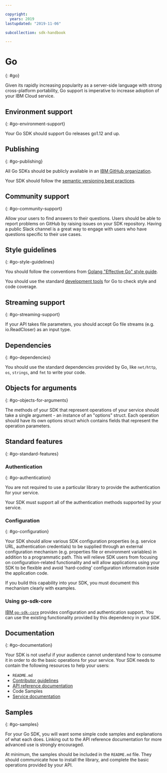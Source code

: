 ```yaml
---

copyright:
  years: 2019
lastupdated: "2019-11-06"

subcollection: sdk-handbook

---
```


# Go
{: #go}

Given its rapidly increasing popularity as a server-side language with strong cross-platform portability, Go support is imperative to increase adoption of your IBM Cloud service.

## Environment support
{: #go-environment-support}

Your Go SDK should support Go releases go1.12 and up.

## Publishing
{: #go-publishing}

All Go SDKs should be publicly available in an [IBM GitHub organization](/docs/sdk-handbook?topic=sdk-handbook-distribution#open-source).

Your SDK should follow the [semantic versioning best practices](/docs/sdk-handbook?topic=sdk-handbook-distribution#semantic-versioning).

## Community support
{: #go-community-support}

Allow your users to find answers to their questions.  Users should be able to report problems on GitHub by raising issues on your SDK repository.  Having a public Slack channel is a great way to engage with users who have questions specific to their use cases.

## Style guidelines
{: #go-style-guidelines}

You should follow the conventions from [Golang "Effective Go" style guide](https://golang.org/doc/effective_go.html).

You should use the standard [development tools](/docs/sdk-handbook?topic=sdk-handbook-developer-tools) for Go to check style and code coverage.

## Streaming support
{: #go-streaming-support}

If your API takes file parameters, you should accept Go file streams (e.g. io.ReadCloser) as an input type.

## Dependencies
{: #go-dependencies}

You should use the standard dependencies provided by Go, like `net/http`, `os`, `strings`, and `fmt` to write your code.

## Objects for arguments
{: #go-objects-for-arguments}

The methods of your SDK that represent operations of your service should take a single argument - an instance of an "options" struct. Each operation should have its own options struct which contains fields that represent the operation parameters.

## Standard features
{: #go-standard-features}

### Authentication
{: #go-authentication}

You are not required to use a particular library to provide the authentication for your service.

Your SDK must support all of the authentication methods supported by your service.

### Configuration
{: #go-configuration}

Your SDK should allow various SDK configuration properties (e.g. service URL, authentication credentials) to be supplied through an external configuration mechanism (e.g. properties file or environment variables) in addition to a programmatic path. This will relieve SDK users from focusing on configuration-related functionality and will allow applications using your SDK to be flexible and avoid 'hard-coding' configuration information inside the application code.

If you build this capability into your SDK, you must document this mechanism clearly with examples.

### Using go-sdk-core

[IBM `go-sdk-core`](https://github.com/IBM/go-sdk-core) provides configuration and authentication support. You can use the existing functionality provided by this dependency in your SDK.


## Documentation
{: #go-documentation}

Your SDK is not useful if your audience cannot understand how to consume it in order to do the basic operations for your service. Your SDK needs to contain the following resources to help your users:

* `README.md`
* [Contributor guidelines](/docs/sdk-handbook?topic=sdk-handbook-documentation#contributor-documentation)
* [API reference documentation](/docs/sdk-handbook?topic=sdk-handbook-documentation#interface-documentation)
* Code Samples
* [Service documentation](/docs/sdk-handbook?topic=sdk-handbook-documentation)

## Samples
{: #go-samples}

For your Go SDK, you will want some simple code samples and explanations of what each does.  Linking out to the API reference documentation for more advanced use is strongly encouraged.

At minimum, the samples should be included in the `README.md` file. They should communicate how to install the library, and complete the basic operations provided by your API.
